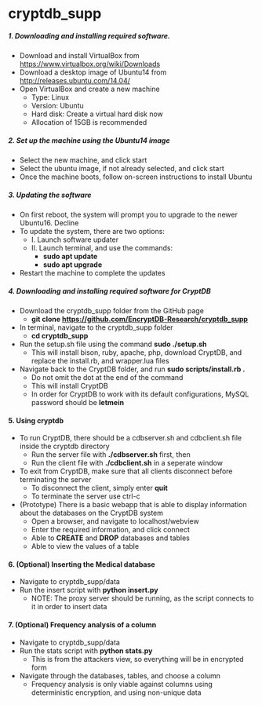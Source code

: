 # cryptdb_supp

##### 1. Downloading and installing required software.
* Download and install VirtualBox from https://www.virtualbox.org/wiki/Downloads
* Download a desktop image of Ubuntu14 from http://releases.ubuntu.com/14.04/
* Open VirtualBox and create a new machine
	* Type: Linux
	* Version: Ubuntu
	* Hard disk: Create a virtual hard disk now
	* Allocation of 15GB is recommended

##### 2. Set up the machine using the Ubuntu14 image
* Select the new machine, and click start
* Select the ubuntu image, if not already selected, and click start
* Once the machine boots, follow on-screen instructions to install Ubuntu

##### 3. Updating the software
* On first reboot, the system will prompt you to upgrade to the newer Ubuntu16. Decline
* To update the system, there are two options:
	* I. Launch software updater
	* II. Launch terminal, and use the commands:
		* **sudo apt update**
		* **sudo apt upgrade**
* Restart the machine to complete the updates

##### 4. Downloading and installing required software for CryptDB
* Download the cryptdb_supp folder from the GitHub page
	* **git clone https://github.com/EncryptDB-Research/cryptdb_supp**
* In terminal, navigate to the cryptdb_supp folder
	* **cd cryptdb_supp**
* Run the setup.sh file using the command **sudo ./setup.sh**
	* This will install bison, ruby, apache, php, download CryptDB, and replace the install.rb, and wrapper.lua files
* Navigate back to the CryptDB folder, and run **sudo scripts/install.rb .**
	* Do not omit the dot at the end of the command
	* This will install CryptDB
	* In order for CryptDB to work with its default configurations, MySQL password should be **letmein**
	
#### 5. Using cryptdb
* To run CryptDB, there should be a cdbserver.sh and cdbclient.sh file inside the cryptdb directory
	* Run the server file with **./cdbserver.sh** first, then
	* Run the client file with **./cdbclient.sh** in a seperate window
* To exit from CryptDB, make sure that all clients disconnect before terminating the server
	* To disconnect the client, simply enter **quit**
	* To terminate the server use ctrl-c
* (Prototype) There is a basic webapp that is able to display information about the databases on the CryptDB system
  * Open a browser, and navigate to localhost/webview
  * Enter the required information, and click connect
  * Able to **CREATE** and **DROP** databases and tables
  * Able to view the values of a table

#### 6. (Optional) Inserting the Medical database
* Navigate to cryptdb_supp/data
* Run the insert script with **python insert.py**
  * NOTE: The proxy server should be running, as the script connects to it in order to insert data

#### 7. (Optional) Frequency analysis of a column
* Navigate to cryptdb_supp/data
* Run the stats script with **python stats.py**
  * This is from the attackers view, so everything will be in encrypted form
* Navigate through the databases, tables, and choose a column
  * Frequency analysis is only viable against columns using deterministic encryption, and using non-unique data
